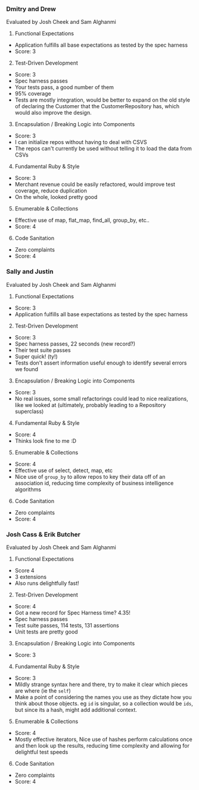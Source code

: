 ### Dmitry and Drew

Evaluated by Josh Cheek and Sam Alghanmi

1. Functional Expectations
  * Application fulfills all base expectations as tested by the spec harness
  * Score: 3
2. Test-Driven Development
  * Score: 3
  * Spec harness passes
  * Your tests pass, a good number of them
  * 95% coverage
  * Tests are mostly integration, would be better to expand on
    the old style of declaring the Customer that the CustomerRepository has,
    which would also improve the design.
3. Encapsulation / Breaking Logic into Components
  * Score: 3
  * I can initialize repos without having to deal with CSVS
  * The repos can't currently be used without telling it to load the data from CSVs
4. Fundamental Ruby & Style
  * Score: 3
  * Merchant revenue could be easily refactored, would improve test coverage, reduce duplication
  * On the whole, looked pretty good
5. Enumerable & Collections
  * Effective use of map, flat_map, find_all, group_by, etc..
  * Score: 4
6. Code Sanitation
  * Zero complaints
  * Score: 4







### Sally and Justin

Evaluated by Josh Cheek and Sam Alghanmi

1. Functional Expectations
  * Score: 3
  * Application fulfills all base expectations as tested by the spec harness
2. Test-Driven Development
  * Score: 3
  * Spec harness passes, 22 seconds (new record?)
  * Their test suite passes
  * Super quick! (ty!)
  * Tests don't assert information useful enough to identify several errors we found
3. Encapsulation / Breaking Logic into Components
  * Score: 3
  * No real issues, some small refactorings could lead to nice realizations,
    like we looked at (ultimately, probably leading to a Repository superclass)
4. Fundamental Ruby & Style
  * Score: 4
  * Thinks look fine to me :D
5. Enumerable & Collections
  * Score: 4
  * Effective use of select, detect, map, etc
  * Nice use of `group_by` to allow repos to key their data off of an association id,
    reducing time complexity of business intelligence algorithms
6. Code Sanitation
  * Zero complaints
  * Score: 4


### Josh Cass & Erik Butcher

Evaluated by Josh Cheek and Sam Alghanmi

1. Functional Expectations
  * Score 4
  * 3 extensions
  * Also runs delightfully fast!
2. Test-Driven Development
  * Score: 4
  * Got a new record for Spec Harness time? 4.35!
  * Spec harness passes
  * Test suite passes, 114 tests, 131 assertions
  * Unit tests are pretty good
3. Encapsulation / Breaking Logic into Components
  * Score: 3
4. Fundamental Ruby & Style
  * Score: 3
  * Mildly strange syntax here and there, try to make it clear which pieces are where (ie the `self`)
  * Make a point of considering the names you use as they dictate how you think about those objects.
    eg `id` is singular, so a collection would be `ids`, but since its a hash, might add additional context.
5. Enumerable & Collections
  * Score: 4
  * Mostly effective iterators, Nice use of hashes perform calculations once and then look up the results,
    reducing time complexity and allowing for delightful test speeds
6. Code Sanitation
  * Zero complaints
  * Score: 4
